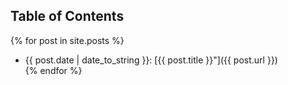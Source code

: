 ## Table of Contents

{% for post in site.posts %}
+ {{ post.date | date_to_string }}: [{{ post.title }}"]({{ post.url }})  
{% endfor %}
